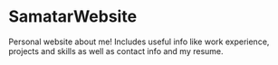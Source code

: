 # SamatarWebsite

Personal website about me! Includes useful info like work experience, projects and skills as well as contact info and my resume.
